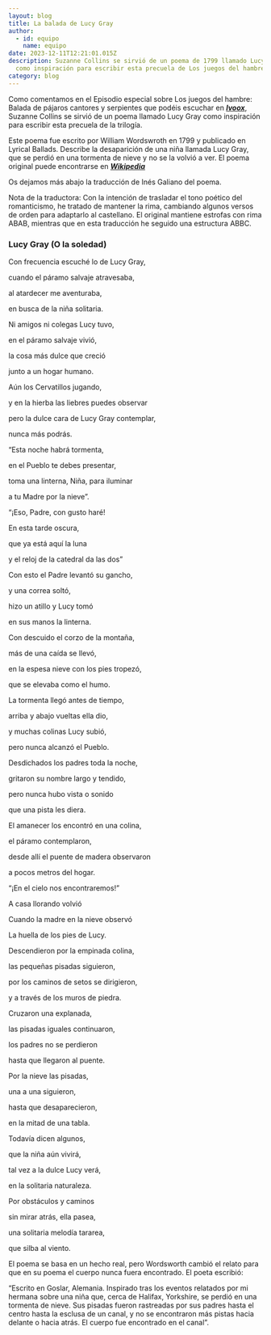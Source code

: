 ```yaml
---
layout: blog
title: La balada de Lucy Gray
author:
  - id: equipo
    name: equipo
date: 2023-12-11T12:21:01.015Z
description: Suzanne Collins se sirvió de un poema de 1799 llamado Lucy Gray
  como inspiración para escribir esta precuela de Los juegos del hambre.
category: blog
---
```

Como comentamos en el Episodio especial sobre Los juegos del hambre: Balada de pájaros cantores y serpientes que podéis escuchar en ***[Ivoox](https://go.ivoox.com/rf/120841277)***, Suzanne Collins se sirvió de un poema llamado Lucy Gray como inspiración para escribir esta precuela de la trilogía.

Este poema fue escrito por William Wordswroth en 1799 y publicado en Lyrical Ballads. Describe la desaparición de una niña llamada Lucy Gray, que se perdió en una tormenta de nieve y no se la volvió a ver. El poema original puede encontrarse en ***[Wikipedia](https://en.wikipedia.org/wiki/Lucy_Gray)*** 

Os dejamos más abajo la traducción de Inés Galiano del poema.

Nota de la traductora: Con la intención de trasladar el tono poético del romanticismo, he tratado de mantener la rima, cambiando algunos versos de orden para adaptarlo al castellano. El original mantiene estrofas con rima ABAB, mientras que en esta traducción he seguido una estructura ABBC. 

### Lucy Gray (O la soledad)

Con frecuencia escuché lo de Lucy Gray,     

cuando el páramo salvaje atravesaba,     

al atardecer me aventuraba,  

en busca de la niña solitaria. 

Ni amigos ni colegas Lucy tuvo, 

en el páramo salvaje vivió, 

la cosa más dulce que creció 

junto a un hogar humano. 

Aún los Cervatillos jugando,

y en la hierba las liebres puedes observar 

pero la dulce cara de Lucy Gray contemplar,  

nunca más podrás.

“Esta noche habrá tormenta, 

en el Pueblo te debes presentar,  

toma una linterna, Niña, para iluminar 

a tu Madre por la nieve”. 

“¡Eso, Padre, con gusto haré!

En esta tarde oscura, 

que ya está aquí la luna 

y el reloj de la catedral da las dos”

Con esto el Padre levantó su gancho, 

y una correa soltó, 

hizo un atillo y Lucy tomó 

en sus manos la linterna.

Con descuido el corzo de la montaña,

más de una caída se llevó, 

en la espesa nieve con los pies tropezó, 

que se elevaba como el humo.

La tormenta llegó antes de tiempo,

arriba y abajo vueltas ella dio,

y muchas colinas Lucy subió,

pero nunca alcanzó el Pueblo.

Desdichados los padres toda la noche,

gritaron su nombre largo y tendido, 

pero nunca hubo vista o sonido  

que una pista les diera.

El amanecer los encontró en una colina,

el páramo contemplaron, 

desde allí el puente de madera observaron 

a pocos metros del hogar. 

“¡En el cielo nos encontraremos!”

A casa llorando volvió 

Cuando la madre en la nieve observó

La huella de los pies de Lucy.

Descendieron por la empinada colina, 

las pequeñas pisadas siguieron, 

por los caminos de setos se dirigieron, 

y a través de los muros de piedra.

Cruzaron una explanada, 

las pisadas iguales continuaron, 

los padres no se perdieron 

hasta que llegaron al puente. 

Por la nieve las pisadas,

una a una siguieron, 

hasta que desaparecieron, 

en la mitad de una tabla.

Todavía dicen algunos,

que la niña aún vivirá,

tal vez a la dulce Lucy verá,

en la solitaria naturaleza.   

Por obstáculos y caminos

sin mirar atrás, ella pasea, 

una solitaria melodía tararea, 

que silba al viento.

El poema se basa en un hecho real, pero Wordsworth cambió el relato para que en su poema el cuerpo nunca fuera encontrado. El poeta escribió:

“Escrito en Goslar, Alemania. Inspirado tras los eventos relatados por mi hermana sobre una niña que, cerca de Halifax, Yorkshire, se perdió en una tormenta de nieve. Sus pisadas fueron rastreadas por sus padres hasta el centro hasta la esclusa de un canal, y no se encontraron más pistas hacia delante o hacia atrás. El cuerpo fue encontrado en el canal”.
